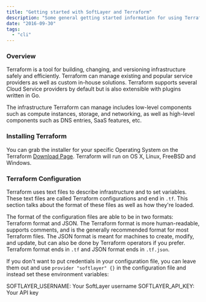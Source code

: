 ```yaml
---
title: "Getting started with SoftLayer and Terraform"
description: "Some general getting started information for using Terraform with SoftLayer."
date: "2016-09-30"
tags:
  - "cli"
---
```


### Overview

Terraform is a tool for building, changing, and versioning infrastructure safely and efficiently. Terraform can manage existing and popular service providers as well as custom in-house solutions. Terraform supports several Cloud Service providers by default but is also extensible with plugins written in Go.

The infrastructure Terraform can manage includes low-level components such as compute instances, storage, and networking, as well as high-level components such as DNS entries, SaaS features, etc.

### Installing Terraform

You can grab the installer for your specific Operating System on the Terraform [Download Page](https://www.terraform.io/downloads.html). Terraform will run on OS X, Linux, FreeBSD and Windows.


### Terraform Configuration 

Terraform uses text files to describe infrastructure and to set variables. These text files are called Terraform configurations and end in `.tf`. This section talks about the format of these files as well as how they're loaded.

The format of the configuration files are able to be in two formats: Terraform format and JSON. The Terraform format is more human-readable, supports comments, and is the generally recommended format for most Terraform files. The JSON format is meant for machines to create, modify, and update, but can also be done by Terraform operators if you prefer. Terraform format ends in `.tf` and JSON format ends in `.tf.json`.

If you don't want to put credentials in your configuration file, you can leave them out and use `provider "softlayer" {}` in the configuration file and instead set these environment variables:

SOFTLAYER_USERNAME: Your SoftLayer username
SOFTLAYER_API_KEY: Your API key

